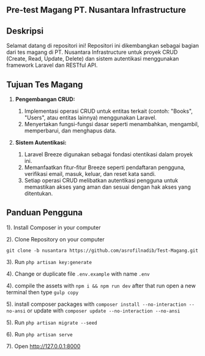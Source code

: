 ## Pre-test Magang PT. Nusantara Infrastructure

## Deskripsi

Selamat datang di repositori ini! Repositori ini dikembangkan sebagai bagian dari tes magang di PT. Nusantara Infrastructure untuk proyek CRUD (Create, Read, Update, Delete) dan sistem autentikasi menggunakan framework Laravel dan RESTful API.

## Tujuan Tes Magang

1. **Pengembangan CRUD:**
   1. Implementasi operasi CRUD untuk entitas terkait (contoh: "Books", "Users", atau entitas lainnya) menggunakan Laravel. 
   2. Menyertakan fungsi-fungsi dasar seperti menambahkan, mengambil, memperbarui, dan menghapus data.

2. **Sistem Autentikasi:**
   1. Laravel Breeze digunakan sebagai fondasi otentikasi dalam proyek ini. 
   2. Memanfaatkan fitur-fitur Breeze seperti pendaftaran pengguna, verifikasi email, masuk, keluar, dan reset kata sandi.
   3. Setiap operasi CRUD melibatkan autentikasi pengguna untuk memastikan akses yang aman dan sesuai dengan hak akses yang ditentukan.

## Panduan Pengguna

1). Install Composer in your computer

2). Clone Repository on your computer

```git clone -b nusantara https://github.com/asrofilnadib/Test-Magang.git```

3). Run ```php artisan key:generate```

4). Change or duplicate file ```.env.example``` with name ```.env```

4). compile the assets with ```npm i && npm run dev``` after that run open a new terminal then type ```gulp copy```

5). install composer packages with ```composer install --no-interaction --no-ansi```
or update with ```composer update --no-interaction --no-ansi```

5). Run ```php artisan migrate --seed```

6). Run ```php artisan serve```

7). Open http://127.0.0.1:8000

